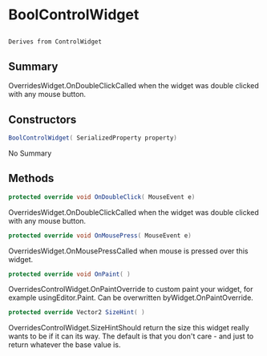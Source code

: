 # BoolControlWidget

## 
```c#
Derives from ControlWidget
```

## Summary

OverridesWidget.OnDoubleClickCalled when the widget was double clicked with any mouse button.
## Constructors

```c#
BoolControlWidget( SerializedProperty property) 
```
No Summary
## Methods

```c#
protected override void OnDoubleClick( MouseEvent e) 
```
OverridesWidget.OnDoubleClickCalled when the widget was double clicked with any mouse button.
```c#
protected override void OnMousePress( MouseEvent e) 
```
OverridesWidget.OnMousePressCalled when mouse is pressed over this widget.
```c#
protected override void OnPaint( ) 
```
OverridesControlWidget.OnPaintOverride to custom paint your widget, for example usingEditor.Paint. Can be overwritten byWidget.OnPaintOverride.
```c#
protected override Vector2 SizeHint( ) 
```
OverridesControlWidget.SizeHintShould return the size this widget really wants to be if it can its way. The default
is that you don't care - and just to return whatever the base value is.
